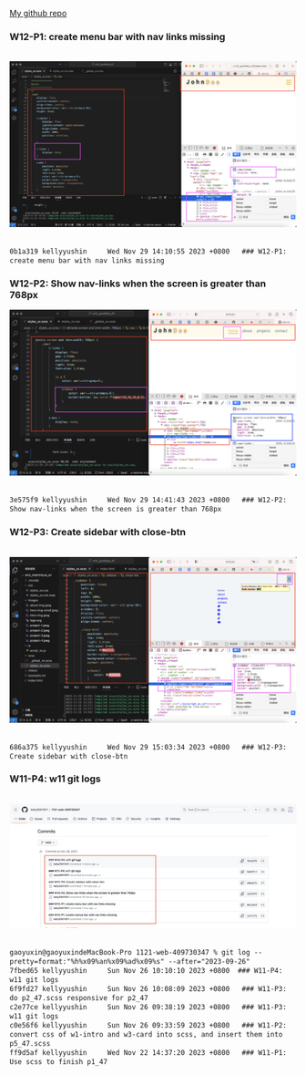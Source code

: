 [My github repo](https://github.com/kelly20011011/1121-web-409730347.git)

 ### W12-P1: create menu bar with nav links missing
 
![](w12-p1.png)
 
```
0b1a319 kellyyushin     Wed Nov 29 14:10:55 2023 +0800   ### W12-P1: create menu bar with nav links missing

```
 ### W12-P2: Show nav-links when the screen is greater than 768px
![](w12-p2.png)
 
```
3e575f9 kellyyushin     Wed Nov 29 14:41:43 2023 +0800   ### W12-P2: Show nav-links when the screen is greater than 768px
```
 ### W12-P3: Create sidebar with close-btn
 
![](w12-p3.png)
 
```
686a375 kellyyushin     Wed Nov 29 15:03:34 2023 +0800   ### W12-P3: Create sidebar with close-btn
```
 ### W11-P4: w11 git logs
 
![](w12-p4.png)
 
```
gaoyuxin@gaoyuxindeMacBook-Pro 1121-web-409730347 % git log --pretty=format:"%h%x09%an%x09%ad%x09%s" --after="2023-09-26"
7fbed65 kellyyushin     Sun Nov 26 10:10:10 2023 +0800  ### W11-P4: w11 git logs
6f9fd27 kellyyushin     Sun Nov 26 10:08:09 2023 +0800   ### W11-P3: do p2_47.scss responsive for p2_47
c2e77ce kellyyushin     Sun Nov 26 09:38:19 2023 +0800   ### W11-P3: w11 git logs
c0e56f6 kellyyushin     Sun Nov 26 09:33:59 2023 +0800   ### W11-P2: convert css of w1-intro and w3-card into scss, and insert them into p5_47.scss
ff9d5af kellyyushin     Wed Nov 22 14:37:20 2023 +0800   ### W11-P1: Use scss to finish p1_47
```